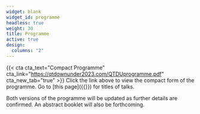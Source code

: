 ```yaml
---
widget: blank
widget_id: programme
headless: true
weight: 30
title: Programme
active: true
design:
  columns: "2"
---
```

{{< cta cta_text="Compact Programme" cta_link="https://qtdownunder2023.com/QTDUprogramme.pdf" cta_new_tab="true" >}}
Click the link above to view the compact form of the programme. Go to [this page]({{<ref programme>}}) for titles of talks. 

Both versions of the programme will be updated as further details are confirmed. An abstract booklet will also be forthcoming.
